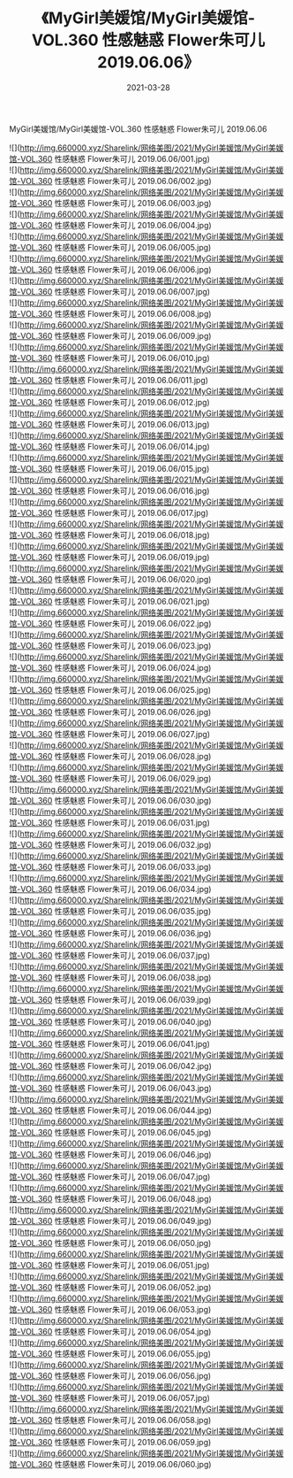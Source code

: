 ﻿---
layout: post
title:  《MyGirl美媛馆/MyGirl美媛馆-VOL.360 性感魅惑 Flower朱可儿 2019.06.06》
date:   2021-03-28
img: http://img.660000.xyz/Sharelink/网络美图/2021/MyGirl美媛馆/MyGirl美媛馆-VOL.360 性感魅惑 Flower朱可儿 2019.06.06/000.jpg
categories: [美女, 清纯, 唯美]
---

MyGirl美媛馆/MyGirl美媛馆-VOL.360 性感魅惑 Flower朱可儿 2019.06.06

 ![](http://img.660000.xyz/Sharelink/网络美图/2021/MyGirl美媛馆/MyGirl美媛馆-VOL.360 性感魅惑 Flower朱可儿 2019.06.06/001.jpg) <br>![](http://img.660000.xyz/Sharelink/网络美图/2021/MyGirl美媛馆/MyGirl美媛馆-VOL.360 性感魅惑 Flower朱可儿 2019.06.06/002.jpg) <br>![](http://img.660000.xyz/Sharelink/网络美图/2021/MyGirl美媛馆/MyGirl美媛馆-VOL.360 性感魅惑 Flower朱可儿 2019.06.06/003.jpg) <br>![](http://img.660000.xyz/Sharelink/网络美图/2021/MyGirl美媛馆/MyGirl美媛馆-VOL.360 性感魅惑 Flower朱可儿 2019.06.06/004.jpg) <br>![](http://img.660000.xyz/Sharelink/网络美图/2021/MyGirl美媛馆/MyGirl美媛馆-VOL.360 性感魅惑 Flower朱可儿 2019.06.06/005.jpg) <br>![](http://img.660000.xyz/Sharelink/网络美图/2021/MyGirl美媛馆/MyGirl美媛馆-VOL.360 性感魅惑 Flower朱可儿 2019.06.06/006.jpg) <br>![](http://img.660000.xyz/Sharelink/网络美图/2021/MyGirl美媛馆/MyGirl美媛馆-VOL.360 性感魅惑 Flower朱可儿 2019.06.06/007.jpg) <br>![](http://img.660000.xyz/Sharelink/网络美图/2021/MyGirl美媛馆/MyGirl美媛馆-VOL.360 性感魅惑 Flower朱可儿 2019.06.06/008.jpg) <br>![](http://img.660000.xyz/Sharelink/网络美图/2021/MyGirl美媛馆/MyGirl美媛馆-VOL.360 性感魅惑 Flower朱可儿 2019.06.06/009.jpg) <br>![](http://img.660000.xyz/Sharelink/网络美图/2021/MyGirl美媛馆/MyGirl美媛馆-VOL.360 性感魅惑 Flower朱可儿 2019.06.06/010.jpg) <br>![](http://img.660000.xyz/Sharelink/网络美图/2021/MyGirl美媛馆/MyGirl美媛馆-VOL.360 性感魅惑 Flower朱可儿 2019.06.06/011.jpg) <br>![](http://img.660000.xyz/Sharelink/网络美图/2021/MyGirl美媛馆/MyGirl美媛馆-VOL.360 性感魅惑 Flower朱可儿 2019.06.06/012.jpg) <br>![](http://img.660000.xyz/Sharelink/网络美图/2021/MyGirl美媛馆/MyGirl美媛馆-VOL.360 性感魅惑 Flower朱可儿 2019.06.06/013.jpg) <br>![](http://img.660000.xyz/Sharelink/网络美图/2021/MyGirl美媛馆/MyGirl美媛馆-VOL.360 性感魅惑 Flower朱可儿 2019.06.06/014.jpg) <br>![](http://img.660000.xyz/Sharelink/网络美图/2021/MyGirl美媛馆/MyGirl美媛馆-VOL.360 性感魅惑 Flower朱可儿 2019.06.06/015.jpg) <br>![](http://img.660000.xyz/Sharelink/网络美图/2021/MyGirl美媛馆/MyGirl美媛馆-VOL.360 性感魅惑 Flower朱可儿 2019.06.06/016.jpg) <br>![](http://img.660000.xyz/Sharelink/网络美图/2021/MyGirl美媛馆/MyGirl美媛馆-VOL.360 性感魅惑 Flower朱可儿 2019.06.06/017.jpg) <br>![](http://img.660000.xyz/Sharelink/网络美图/2021/MyGirl美媛馆/MyGirl美媛馆-VOL.360 性感魅惑 Flower朱可儿 2019.06.06/018.jpg) <br>![](http://img.660000.xyz/Sharelink/网络美图/2021/MyGirl美媛馆/MyGirl美媛馆-VOL.360 性感魅惑 Flower朱可儿 2019.06.06/019.jpg) <br>![](http://img.660000.xyz/Sharelink/网络美图/2021/MyGirl美媛馆/MyGirl美媛馆-VOL.360 性感魅惑 Flower朱可儿 2019.06.06/020.jpg) <br>![](http://img.660000.xyz/Sharelink/网络美图/2021/MyGirl美媛馆/MyGirl美媛馆-VOL.360 性感魅惑 Flower朱可儿 2019.06.06/021.jpg) <br>![](http://img.660000.xyz/Sharelink/网络美图/2021/MyGirl美媛馆/MyGirl美媛馆-VOL.360 性感魅惑 Flower朱可儿 2019.06.06/022.jpg) <br>![](http://img.660000.xyz/Sharelink/网络美图/2021/MyGirl美媛馆/MyGirl美媛馆-VOL.360 性感魅惑 Flower朱可儿 2019.06.06/023.jpg) <br>![](http://img.660000.xyz/Sharelink/网络美图/2021/MyGirl美媛馆/MyGirl美媛馆-VOL.360 性感魅惑 Flower朱可儿 2019.06.06/024.jpg) <br>![](http://img.660000.xyz/Sharelink/网络美图/2021/MyGirl美媛馆/MyGirl美媛馆-VOL.360 性感魅惑 Flower朱可儿 2019.06.06/025.jpg) <br>![](http://img.660000.xyz/Sharelink/网络美图/2021/MyGirl美媛馆/MyGirl美媛馆-VOL.360 性感魅惑 Flower朱可儿 2019.06.06/026.jpg) <br>![](http://img.660000.xyz/Sharelink/网络美图/2021/MyGirl美媛馆/MyGirl美媛馆-VOL.360 性感魅惑 Flower朱可儿 2019.06.06/027.jpg) <br>![](http://img.660000.xyz/Sharelink/网络美图/2021/MyGirl美媛馆/MyGirl美媛馆-VOL.360 性感魅惑 Flower朱可儿 2019.06.06/028.jpg) <br>![](http://img.660000.xyz/Sharelink/网络美图/2021/MyGirl美媛馆/MyGirl美媛馆-VOL.360 性感魅惑 Flower朱可儿 2019.06.06/029.jpg) <br>![](http://img.660000.xyz/Sharelink/网络美图/2021/MyGirl美媛馆/MyGirl美媛馆-VOL.360 性感魅惑 Flower朱可儿 2019.06.06/030.jpg) <br>![](http://img.660000.xyz/Sharelink/网络美图/2021/MyGirl美媛馆/MyGirl美媛馆-VOL.360 性感魅惑 Flower朱可儿 2019.06.06/031.jpg) <br>![](http://img.660000.xyz/Sharelink/网络美图/2021/MyGirl美媛馆/MyGirl美媛馆-VOL.360 性感魅惑 Flower朱可儿 2019.06.06/032.jpg) <br>![](http://img.660000.xyz/Sharelink/网络美图/2021/MyGirl美媛馆/MyGirl美媛馆-VOL.360 性感魅惑 Flower朱可儿 2019.06.06/033.jpg) <br>![](http://img.660000.xyz/Sharelink/网络美图/2021/MyGirl美媛馆/MyGirl美媛馆-VOL.360 性感魅惑 Flower朱可儿 2019.06.06/034.jpg) <br>![](http://img.660000.xyz/Sharelink/网络美图/2021/MyGirl美媛馆/MyGirl美媛馆-VOL.360 性感魅惑 Flower朱可儿 2019.06.06/035.jpg) <br>![](http://img.660000.xyz/Sharelink/网络美图/2021/MyGirl美媛馆/MyGirl美媛馆-VOL.360 性感魅惑 Flower朱可儿 2019.06.06/036.jpg) <br>![](http://img.660000.xyz/Sharelink/网络美图/2021/MyGirl美媛馆/MyGirl美媛馆-VOL.360 性感魅惑 Flower朱可儿 2019.06.06/037.jpg) <br>![](http://img.660000.xyz/Sharelink/网络美图/2021/MyGirl美媛馆/MyGirl美媛馆-VOL.360 性感魅惑 Flower朱可儿 2019.06.06/038.jpg) <br>![](http://img.660000.xyz/Sharelink/网络美图/2021/MyGirl美媛馆/MyGirl美媛馆-VOL.360 性感魅惑 Flower朱可儿 2019.06.06/039.jpg) <br>![](http://img.660000.xyz/Sharelink/网络美图/2021/MyGirl美媛馆/MyGirl美媛馆-VOL.360 性感魅惑 Flower朱可儿 2019.06.06/040.jpg) <br>![](http://img.660000.xyz/Sharelink/网络美图/2021/MyGirl美媛馆/MyGirl美媛馆-VOL.360 性感魅惑 Flower朱可儿 2019.06.06/041.jpg) <br>![](http://img.660000.xyz/Sharelink/网络美图/2021/MyGirl美媛馆/MyGirl美媛馆-VOL.360 性感魅惑 Flower朱可儿 2019.06.06/042.jpg) <br>![](http://img.660000.xyz/Sharelink/网络美图/2021/MyGirl美媛馆/MyGirl美媛馆-VOL.360 性感魅惑 Flower朱可儿 2019.06.06/043.jpg) <br>![](http://img.660000.xyz/Sharelink/网络美图/2021/MyGirl美媛馆/MyGirl美媛馆-VOL.360 性感魅惑 Flower朱可儿 2019.06.06/044.jpg) <br>![](http://img.660000.xyz/Sharelink/网络美图/2021/MyGirl美媛馆/MyGirl美媛馆-VOL.360 性感魅惑 Flower朱可儿 2019.06.06/045.jpg) <br>![](http://img.660000.xyz/Sharelink/网络美图/2021/MyGirl美媛馆/MyGirl美媛馆-VOL.360 性感魅惑 Flower朱可儿 2019.06.06/046.jpg) <br>![](http://img.660000.xyz/Sharelink/网络美图/2021/MyGirl美媛馆/MyGirl美媛馆-VOL.360 性感魅惑 Flower朱可儿 2019.06.06/047.jpg) <br>![](http://img.660000.xyz/Sharelink/网络美图/2021/MyGirl美媛馆/MyGirl美媛馆-VOL.360 性感魅惑 Flower朱可儿 2019.06.06/048.jpg) <br>![](http://img.660000.xyz/Sharelink/网络美图/2021/MyGirl美媛馆/MyGirl美媛馆-VOL.360 性感魅惑 Flower朱可儿 2019.06.06/049.jpg) <br>![](http://img.660000.xyz/Sharelink/网络美图/2021/MyGirl美媛馆/MyGirl美媛馆-VOL.360 性感魅惑 Flower朱可儿 2019.06.06/050.jpg) <br>![](http://img.660000.xyz/Sharelink/网络美图/2021/MyGirl美媛馆/MyGirl美媛馆-VOL.360 性感魅惑 Flower朱可儿 2019.06.06/051.jpg) <br>![](http://img.660000.xyz/Sharelink/网络美图/2021/MyGirl美媛馆/MyGirl美媛馆-VOL.360 性感魅惑 Flower朱可儿 2019.06.06/052.jpg) <br>![](http://img.660000.xyz/Sharelink/网络美图/2021/MyGirl美媛馆/MyGirl美媛馆-VOL.360 性感魅惑 Flower朱可儿 2019.06.06/053.jpg) <br>![](http://img.660000.xyz/Sharelink/网络美图/2021/MyGirl美媛馆/MyGirl美媛馆-VOL.360 性感魅惑 Flower朱可儿 2019.06.06/054.jpg) <br>![](http://img.660000.xyz/Sharelink/网络美图/2021/MyGirl美媛馆/MyGirl美媛馆-VOL.360 性感魅惑 Flower朱可儿 2019.06.06/055.jpg) <br>![](http://img.660000.xyz/Sharelink/网络美图/2021/MyGirl美媛馆/MyGirl美媛馆-VOL.360 性感魅惑 Flower朱可儿 2019.06.06/056.jpg) <br>![](http://img.660000.xyz/Sharelink/网络美图/2021/MyGirl美媛馆/MyGirl美媛馆-VOL.360 性感魅惑 Flower朱可儿 2019.06.06/057.jpg) <br>![](http://img.660000.xyz/Sharelink/网络美图/2021/MyGirl美媛馆/MyGirl美媛馆-VOL.360 性感魅惑 Flower朱可儿 2019.06.06/058.jpg) <br>![](http://img.660000.xyz/Sharelink/网络美图/2021/MyGirl美媛馆/MyGirl美媛馆-VOL.360 性感魅惑 Flower朱可儿 2019.06.06/059.jpg) <br>![](http://img.660000.xyz/Sharelink/网络美图/2021/MyGirl美媛馆/MyGirl美媛馆-VOL.360 性感魅惑 Flower朱可儿 2019.06.06/060.jpg) <br>